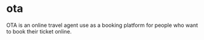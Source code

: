 # ota
OTA is an online travel agent use as a booking platform for people who want to book their ticket online.
